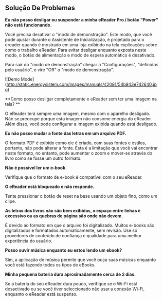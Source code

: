 ## Solução De Problemas

**Eu não posso desligar ou suspender a minha eReader Pro / botão "Power" não está funcionando.**

Você precisa desativar o "modo de demonstração". Este modo, que você pode ajustar durante o Assistente de Inicialização, é projetado para o ereader quando é mostrado em uma loja exibindo na tela explicações sobre como o trabalho eReader. Para evitar desligar enquanto exposta neste modo, o botão de alimentação e modo de espera automático é desativado.

Para sair do "modo de demonstração" chegar a "Configurações", "definidos pelo usuário", e vire "Off" o "modo de demonstração".

![Demo Mode] (http://static.energysistem.com/images/manuals/42091/54b943e742640.jpg)



**Como posso desligar completamente o eReader sem ter uma imagem na tela? **

O eReader terá sempre uma imagem, mesmo com o aparelho desligado. Não se preocupe porque esta imagem não consome energia do eReader. Além disso, você pode configurar a imagem exibida quando está desligado.

**Eu não posso mudar a fonte das letras em um arquivo PDF.**

O formato PDF é exibido como ele é criado, com suas fontes e estilos, portanto, não pode alterar a fonte. Esta é a limitação que você vai encontrar neste formato, no entanto, pode aumentar o zoom e mover-se através do livro como se fosse um outro formato. 

**Não é possível ler um e-book.**

Verifique que o formato de e-book é compatível com o seu eReader.

**O eReader está bloqueado e não responde.**

Tente pressionar o botão de reset na base usando um objeto fino, como um clipe. 

**As letras dos livros não são bem exibidas, o espaço entre linhas è excessivo ou as quebras de página são onde não devem.**

É devido ao formato em que o arquivo foi digitalizado. Muitos e-books são digitalizados e formatados automaticamente, sem revisão. Use só provedores de conteúdo de confiança e qualidade para uma melhor experiência do usuário.

**Posso ouvir música enquanto eu estou lendo um ebook?**

Sim, a aplicação de música permite que você ouça suas músicas enquanto você está fazendo todos os tipos de eBooks. 

**Minha pequena bateria dura aproximadamente cerca de 2 dias.**

Se a bateria do seu eReader dura pouco, verifique se o Wi-Fi está desactivado ou se você tiver seleccionado não usar a conexão Wi-Fi, enquanto o eReader está suspenso. 

